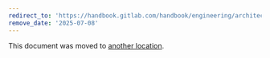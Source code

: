 ```yaml
---
redirect_to: 'https://handbook.gitlab.com/handbook/engineering/architecture/design-documents/cdot_orders/'
remove_date: '2025-07-08'
---
```


This document was moved to [another location](https://handbook.gitlab.com/handbook/engineering/architecture/design-documents/cdot_orders/).

<!-- This redirect file can be deleted after <2025-07-08>. -->
<!-- Redirects that point to other docs in the same project expire in three months. -->
<!-- Redirects that point to docs in a different project or site (for example, link is not relative and starts with `https:`) expire in one year. -->
<!-- Before deletion, see: https://docs.gitlab.com/ee/development/documentation/redirects.html -->
